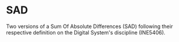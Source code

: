 # SAD

Two versions of a Sum Of Absolute Differences (SAD) following their respective definition on the Digital System's discipline (INE5406).
